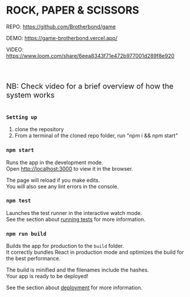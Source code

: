 # ROCK, PAPER & SCISSORS

REPO: https://github.com/Brotherbond/game

DEMO: https://game-brotherbond.vercel.app/

VIDEO: https://www.loom.com/share/6eea8343f71e472b977001d289f8e920

<br/><br/>

<div style="font-size:20px;">NB: Check video for a brief overview of how the system works </div> 

<br/>

### `Setting up`

1. clone the repository
2. From a terminal of the cloned repo folder, run  "npm i && npm start"

### `npm start`

Runs the app in the development mode.\
Open [http://localhost:3000](http://localhost:3000) to view it in the browser.

The page will reload if you make edits.\
You will also see any lint errors in the console.

### `npm test`

Launches the test runner in the interactive watch mode.\
See the section about [running tests](https://facebook.github.io/create-react-app/docs/running-tests) for more information.

### `npm run build`

Builds the app for production to the `build` folder.\
It correctly bundles React in production mode and optimizes the build for the best performance.

The build is minified and the filenames include the hashes.\
Your app is ready to be deployed!

See the section about [deployment](https://facebook.github.io/create-react-app/docs/deployment) for more information.
